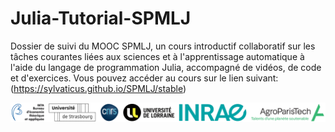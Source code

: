 # Julia-Tutorial-SPMLJ
Dossier de suivi du MOOC SPMLJ, un cours introductif collaboratif sur les tâches courantes liées aux sciences et à l'apprentissage automatique à l'aide du langage de programmation Julia, accompagné de vidéos, de code et d'exercices.
Vous pouvez accéder au cours sur le lien suivant: (https://sylvaticus.github.io/SPMLJ/stable)

![logos](lessonsSources/assets/imgs/beta_and_tutelles_white.png)

